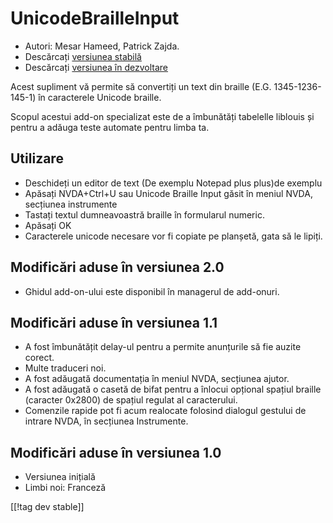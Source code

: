 # UnicodeBrailleInput #

* Autori: Mesar Hameed, Patrick Zajda.
* Descărcați [versiunea stabilă][1]
* Descărcați [versiunea în dezvoltare][2]

Acest supliment vă permite să convertiți un text din braille
(E.G. 1345-1236-145-1) în caracterele Unicode braille.

Scopul acestui add-on specializat este de a îmbunătăți tabelelle liblouis și
pentru a adăuga teste automate pentru limba ta.

## Utilizare ##

* Deschideți un editor de text (De exemplu Notepad plus plus)de exemplu 
* Apăsați NVDA+Ctrl+U sau Unicode Braille Input găsit în meniul NVDA,
  secțiunea instrumente
* Tastați textul dumneavoastră braille în formularul numeric.
* Apăsați OK
* Caracterele unicode necesare vor fi copiate pe planșetă, gata să le
  lipiți.

## Modificări aduse în versiunea 2.0 ##

* Ghidul add-on-ului este disponibil în managerul de add-onuri.

## Modificări aduse în versiunea 1.1 ##

* A fost îmbunătățit delay-ul pentru a permite anunțurile să fie auzite
  corect.
* Multe traduceri noi.
* A fost adăugată documentația în meniul NVDA, secțiunea ajutor.
* A fost adăugată o casetă de bifat pentru a înlocui opțional spațiul
  braille (caracter 0x2800) de spațiul regulat al caracterului.
* Comenzile rapide pot fi acum realocate folosind dialogul gestului de
  intrare NVDA, în secțiunea Instrumente.

## Modificări aduse în versiunea 1.0 ##

* Versiunea inițială
* Limbi noi: Franceză

[[!tag dev stable]]

[1]: http://addons.nvda-project.org/files/get.php?file=ubi

[2]: http://addons.nvda-project.org/files/get.php?file=ubi-dev
